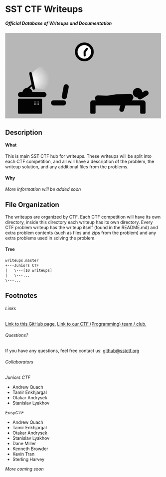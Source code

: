 # SST CTF Writeups

##### Official Database of Writeups and Documentation
![GIF of a SST CTF life](https://github.com/SST-CTF/writeups/blob/docs/readme-gif.gif?raw=true)

## Description
#### What
This is main SST CTF hub for writeups. These writeups will be split into each CTF competition, and all will have a description of the problem, the writeup solution, and any additional files from the problems.

#### Why
*More information will be added soon*

## File Organization
The writeups are organized by CTF. Each CTF competition will have its own directory, inside this directory each writeup has its own directory. Every CTF problem writeup has the writeup itself (found in the README.md) and extra problem contents (such as files and zips from the problem) and any extra problems used in solving the problem.

#### Tree
```
writeups.master
+---Juniors CTF
|   \---[10 writeups]
|   \---...
\---...
```

## Footnotes
###### Links
[Link to this GitHub page.](https://github.com/SST-CTF/writeups)
[Link to our CTF (Programming) team / club.](http://sstctf.org)

###### Questions?
If you have any questions, feel free contact us: github@sstctf.org

###### Collaborators
*Juniors CTF*
- Andrew Quach
- Tamir Enkhjargal
- Otakar Andrysek
- Stanislav Lyakhov

*EasyCTF*
- Andrew Quach
- Tamir Enkhjargal
- Otakar Andrysek
- Stanislav Lyakhov
- Dane Miller
- Kenneth Browder
- Kevin Tran
- Sterling Harvey

*More coming soon*
